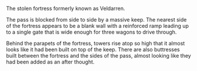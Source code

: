 The stolen fortress formerly known as Veldarren.

The pass is blocked from side to side by a massive keep. The nearest side of the fortress appears to be a blank wall with a reinforced ramp leading up to a single gate that is wide enough for three wagons to drive through.

Behind the parapets of the fortress, towers rise atop so high that it almost looks like it had been built on top of the keep. There are also buttresses built between the fortress and the sides of the pass, almost looking like they had been added as an after thought.